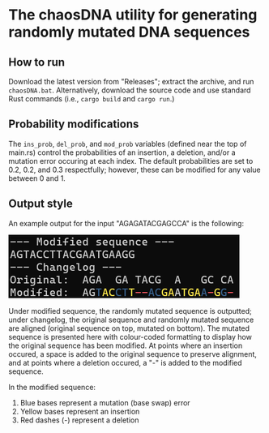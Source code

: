 # The chaosDNA utility for generating randomly mutated DNA sequences

## How to run
Download the latest version from "Releases"; extract the archive, and run `chaosDNA.bat`. Alternatively, download the source code and use standard Rust commands (i.e., `cargo build` and `cargo run`.)

## Probability modifications
The `ins_prob`, `del_prob`, and `mod_prob` variables (defined near the top of main.rs) control the probabilities of an insertion, a deletion, and/or a mutation error occuring at each index.  The default probabilities are set to 0.2, 0.2, and 0.3 respectfully; however, these can be modified for any value between 0 and 1.

## Output style
An example output for the input "AGAGATACGAGCCA" is the following:

![image](./example-output.png)

Under modified sequence, the randomly mutated sequence is outputted; under changelog, the original sequence and randomly mutated sequence are aligned (original sequence on top, mutated on bottom). The mutated sequence is presented here with colour-coded formatting to display how the original sequence has been modified. At points where an insertion occured, a space is added to the original sequence to preserve alignment, and at points where a deletion occured, a "-" is added to the modified sequence. 

In the modified sequence:
1. Blue bases represent a mutation (base swap) error
2. Yellow bases represent an insertion
3. Red dashes (-) represent a deletion
